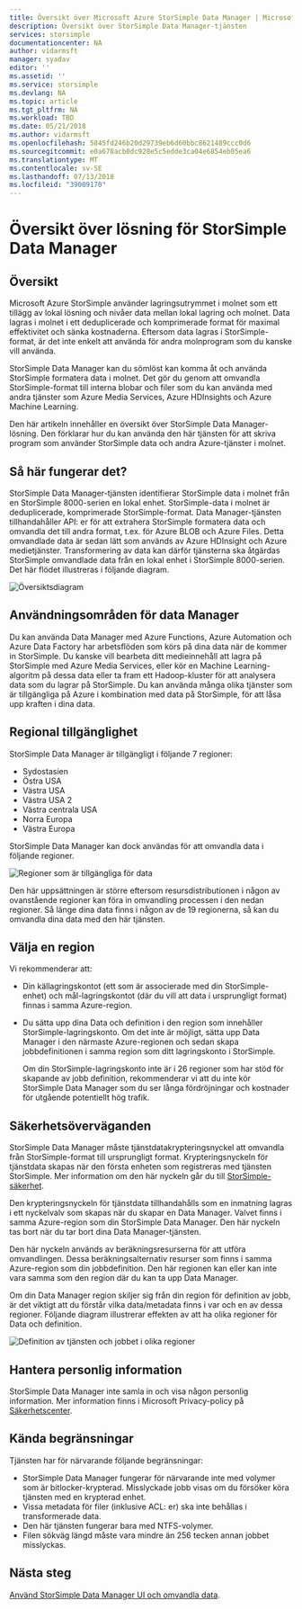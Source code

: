 ```yaml
---
title: Översikt över Microsoft Azure StorSimple Data Manager | Microsoft Docs
description: Översikt över StorSimple Data Manager-tjänsten
services: storsimple
documentationcenter: NA
author: vidarmsft
manager: syadav
editor: ''
ms.assetid: ''
ms.service: storsimple
ms.devlang: NA
ms.topic: article
ms.tgt_pltfrm: NA
ms.workload: TBD
ms.date: 05/21/2018
ms.author: vidarmsft
ms.openlocfilehash: 5845fd246b20d29739eb6d60bbc8621489ccc0d6
ms.sourcegitcommit: e0a678acb0dc928e5c5edde3ca04e6854eb05ea6
ms.translationtype: MT
ms.contentlocale: sv-SE
ms.lasthandoff: 07/13/2018
ms.locfileid: "39009170"
---
```

# <a name="storsimple-data-manager-solution-overview"></a>Översikt över lösning för StorSimple Data Manager

## <a name="overview"></a>Översikt

Microsoft Azure StorSimple använder lagringsutrymmet i molnet som ett tillägg av lokal lösning och nivåer data mellan lokal lagring och molnet. Data lagras i molnet i ett deduplicerade och komprimerade format för maximal effektivitet och sänka kostnaderna. Eftersom data lagras i StorSimple-format, är det inte enkelt att använda för andra molnprogram som du kanske vill använda.

StorSimple Data Manager kan du sömlöst kan komma åt och använda StorSimple formatera data i molnet. Det gör du genom att omvandla StorSimple-format till interna blobar och filer som du kan använda med andra tjänster som Azure Media Services, Azure HDInsights och Azure Machine Learning.

Den här artikeln innehåller en översikt över StorSimple Data Manager-lösning. Den förklarar hur du kan använda den här tjänsten för att skriva program som använder StorSimple data och andra Azure-tjänster i molnet.

## <a name="how-it-works"></a>Så här fungerar det?

StorSimple Data Manager-tjänsten identifierar StorSimple data i molnet från en StorSimple 8000-serien en lokal enhet. StorSimple-data i molnet är deduplicerade, komprimerade StorSimple-format. Data Manager-tjänsten tillhandahåller API: er för att extrahera StorSimple formatera data och omvandla det till andra format, t.ex. för Azure BLOB och Azure Files. Detta omvandlade data är sedan lätt som används av Azure HDInsight och Azure medietjänster. Transformering av data kan därför tjänsterna ska åtgärdas StorSimple omvandlade data från en lokal enhet i StorSimple 8000-serien. Det här flödet illustreras i följande diagram.

![Översiktsdiagram](./media/storsimple-data-manager-overview/storsimple-data-manager-overview2.png)


## <a name="data-manager-use-cases"></a>Användningsområden för data Manager

Du kan använda Data Manager med Azure Functions, Azure Automation och Azure Data Factory har arbetsflöden som körs på dina data när de kommer in StorSimple. Du kanske vill bearbeta ditt medieinnehåll att lagra på StorSimple med Azure Media Services, eller kör en Machine Learning-algoritm på dessa data eller ta fram ett Hadoop-kluster för att analysera data som du lagrar på StorSimple. Du kan använda många olika tjänster som är tillgängliga på Azure i kombination med data på StorSimple, för att låsa upp kraften i dina data.


## <a name="region-availability"></a>Regional tillgänglighet

StorSimple Data Manager är tillgängligt i följande 7 regioner:

 - Sydostasien
 - Östra USA
 - Västra USA
 - Västra USA 2
 - Västra centrala USA
 - Norra Europa
 - Västra Europa

StorSimple Data Manager kan dock användas för att omvandla data i följande regioner. 

![Regioner som är tillgängliga för data](./media/storsimple-data-manager-overview/data-manager-job-definition-different-regions-m.png)

Den här uppsättningen är större eftersom resursdistributionen i någon av ovanstående regioner kan föra in omvandling processen i den nedan regioner. Så länge dina data finns i någon av de 19 regionerna, så kan du omvandla dina data med den här tjänsten.


## <a name="choosing-a-region"></a>Välja en region

Vi rekommenderar att:
 - Din källagringskontot (ett som är associerade med din StorSimple-enhet) och mål-lagringskontot (där du vill att data i ursprungligt format) finnas i samma Azure-region.
 - Du sätta upp dina Data och definition i den region som innehåller StorSimple-lagringskonto. Om det inte är möjligt, sätta upp Data Manager i den närmaste Azure-regionen och sedan skapa jobbdefinitionen i samma region som ditt lagringskonto i StorSimple. 

    Om din StorSimple-lagringskonto inte är i 26 regioner som har stöd för skapande av jobb definition, rekommenderar vi att du inte kör StorSimple Data Manager som du ser långa fördröjningar och kostnader för utgående potentiellt hög trafik.

## <a name="security-considerations"></a>Säkerhetsöverväganden

StorSimple Data Manager måste tjänstdatakrypteringsnyckel att omvandla från StorSimple-format till ursprungligt format. Krypteringsnyckeln för tjänstdata skapas när den första enheten som registreras med tjänsten StorSimple. Mer information om den här nyckeln går du till [StorSimple-säkerhet](storsimple-8000-security.md).

Den krypteringsnyckeln för tjänstdata tillhandahålls som en inmatning lagras i ett nyckelvalv som skapas när du skapar en Data Manager. Valvet finns i samma Azure-region som din StorSimple Data Manager. Den här nyckeln tas bort när du tar bort dina Data Manager-tjänsten.

Den här nyckeln används av beräkningsresurserna för att utföra omvandlingen. Dessa beräkningsalternativ resurser som finns i samma Azure-region som din jobbdefinition. Den här regionen kan eller kan inte vara samma som den region där du kan ta upp Data Manager.

Om din Data Manager region skiljer sig från din region för definition av jobb, är det viktigt att du förstår vilka data/metadata finns i var och en av dessa regioner. Följande diagram illustrerar effekten av att ha olika regioner för Data och definition.

![Definition av tjänsten och jobbet i olika regioner](./media/storsimple-data-manager-overview/data-manager-job-different-regions.png)

## <a name="managing-personal-information"></a>Hantera personlig information

StorSimple Data Manager inte samla in och visa någon personlig information. Mer information finns i Microsoft Privacy-policy på [Säkerhetscenter](https://www.microsoft.com/trustcenter).

## <a name="known-limitations"></a>Kända begränsningar

Tjänsten har för närvarande följande begränsningar:
- StorSimple Data Manager fungerar för närvarande inte med volymer som är bitlocker-krypterad. Misslyckade jobb visas om du försöker köra tjänsten med en krypterad enhet.
- Vissa metadata för filer (inklusive ACL: er) ska inte behållas i transformerade data.
- Den här tjänsten fungerar bara med NTFS-volymer.
- Filen sökväg längd måste vara mindre än 256 tecken annan jobbet misslyckas.

## <a name="next-steps"></a>Nästa steg

[Använd StorSimple Data Manager UI och omvandla data](storsimple-data-manager-ui.md).

